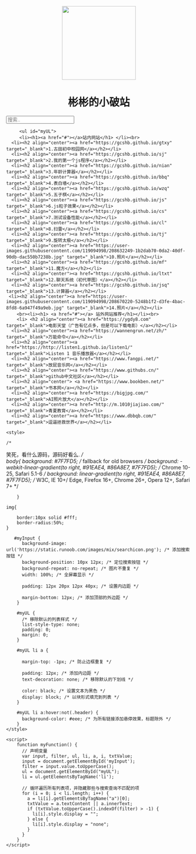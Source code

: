 <html>



<body><div align="center">
	<img src="https://user-images.githubusercontent.com/119094998/208670220-5248b1f2-d3fe-4bac-8fd8-6a947f49a9eb.jpg" height="200px" width="200px" />
	<h1>彬彬的小破站</h1>
	</div>
	<input type="text" id="myInput" onkeyup="myFunction()" placeholder="搜索..">


	
	
		 <ul id="myUL">
		 <li><h1><a href="#"></a>站内网站</h1> </li><br>	 
	  <li><h2 align="center"><a href="https://gcshb.github.io/gtxy" target="_blank">1.古田初中校园网</a></h2></li>
	  <li><h2 align="center"><a href="https://gcshb.github.io/sj" target="_blank">2.我的第一个js程序</a></h2></li>
	  <li><h2 align="center"><a href="https://gcshb.github.io/nian" target="_blank">3.年龄计算器</a></h2></li>
	  <li><h2 align="center"><a href="https://gcshb.github.io/bbq" target="_blank">4.表白墙</a></h2></li>
	  <li><h2 align="center"><a href="https://gcshb.github.io/wzq" target="_blank">5.五子棋</a></h2></li>
	  <li><h2 align="center"><a href="https://gcshb.github.io/js" target="_blank">6.js粒子效果</a></h2></li>
	  <li><h2 align="center"><a href="https://gcshb.github.io/cs" target="_blank">7.测试设备性能</a></h2></li>
	  <li><h2 align="center"><a href="https://gcshb.github.io/cl" target="_blank">8.扫雷</a></h2></li>
	  <li><h2 align="center"><a href="https://gcshb.github.io/tj" target="_blank">9.旋转太极</a></h2></li>
	  <li><h2 align="center"><a href="https://user-images.githubusercontent.com/119094998/208632249-1b2dab70-0da2-40df-90db-dac550b7238b.jpg" target="_blank">10.照片</a></h2></li>
	  <li><h2 align="center"><a href="https://gcshb.github.io/mf" target="_blank">11.魔方</a></h2></li>
	  <li><h2 align="center"><a href="https://gcshb.github.io/ltxt" target="_blank">12.聊天系统（初代草图）</a></h2></li>
	  <li><h2 align="center"><a href="https://gcshb.github.io/jsq" target="_blank">13.计算器</a></h2></li>
	 <li><h2 align="center"><a href="https://user-images.githubusercontent.com/119094998/208670220-5248b1f2-d3fe-4bac-8fd8-6a947f49a9eb.jpg" target="_blank">14.照片</a></h2></li>
		<br><li><h1> <a href="#"></a> 站外网站推荐</h1></li><br>
		<li> <h2 align="center"><a href="https://ygdy8.com" target="_blank">电影天堂（广告有亿点多，但是可以下载电影）</a></h2></li>
	  <li><h2 align="center"><a href="https://wannengrun.net/zh/" target="_blank">万能命令</a></h2></li>
	  <li><h2 align="center"><a href="https://http://listen1.github.io/listen1/" target="_blank">Listen 1 音乐播放器</a></h2></li>
	  <li><h2 align="center"><a href="https://www.fangpi.net/" target="_blank">放屁音乐网</a></h2></li>
	  <li><h2 align="center"><a href="https://www.githubs.cn/" target="_blank">github中文社区</a></h2></li>
	  <li><h2 align="center"> <a href="https://www.bookben.net/" target="_blank">书本网</a></h2></li>
	  <li><h2 align="center"><a href="https://bigjpg.com/" target="_blank">AI照片放大</a></h2></li>
	  <li><h2 align="center"><a href="http://m.1010jiajiao.com/" target="_blank">青夏教育</a></h2></li>
	  <li><h2 align="center"><a href="https://www.dbbqb.com/" target="_blank">逗逼拯救世界</a></h2></li>
</ul>
	
		
	
  
    <style>
			
	/*
笑死，看什么源码，源码好看么.
	*/	
	body{
		background: #7F7FD5;  /* fallback for old browsers */
background: -webkit-linear-gradient(to right, #91EAE4, #86A8E7, #7F7FD5);  /* Chrome 10-25, Safari 5.1-6 */
background: linear-gradient(to right, #91EAE4, #86A8E7, #7F7FD5); /* W3C, IE 10+/ Edge, Firefox 16+, Chrome 26+, Opera 12+, Safari 7+ */

		}	
		
	img{
		
		border:10px solid #fff;
	    border-radius:50%;
	}
		
       #myInput {
          background-image: url('https://static.runoob.com/images/mix/searchicon.png'); /* 添加搜索按钮 */
          background-position: 10px 12px; /* 定位搜索按钮 */
          background-repeat: no-repeat; /* 图片不重复 */
          width: 100%; /* 全屏幕显示 */
        
          padding: 12px 20px 12px 40px; /* 设置内边距 */
        
          margin-bottom: 12px; /* 添加顶部的外边距 */
        }
         
        #myUL {
          /* 移除默认的列表样式 */
          list-style-type: none;
          padding: 0;
          margin: 0;
        }
         
        #myUL li a {
         
          margin-top: -1px; /* 防止边框重复 */
        
          padding: 12px; /* 添加内边距 */
          text-decoration: none; /* 移除默认的下划线 */
         
          color: black; /* 设置文本为黑色 */
          display: block; /* 以块形式填充到列表 */
        }
         
        #myUL li a:hover:not(.header) {
          background-color: #eee; /* 为所有链接添加悬停效果，标题除外 */
        }
    </style>

    <script>
        function myFunction() {
          // 声明变量
          var input, filter, ul, li, a, i, txtValue;
          input = document.getElementById('myInput');
          filter = input.value.toUpperCase();
          ul = document.getElementById("myUL");
          li = ul.getElementsByTagName('li');
         
          // 循环遍历所有列表项，并隐藏那些与搜索查询不匹配的项
          for (i = 0; i < li.length; i++) {
            a = li[i].getElementsByTagName("a")[0];
            txtValue = a.textContent || a.innerText;
            if (txtValue.toUpperCase().indexOf(filter) > -1) {
              li[i].style.display = "";
            } else {
              li[i].style.display = "none";
            }
          }
        }
    </script>
</body>

</html>
